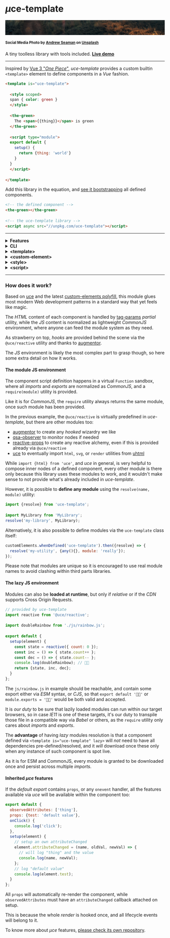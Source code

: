 # <em>µ</em>ce-template

![green field](./test/uce-template-head.jpg)

<sup>**Social Media Photo by [Andrew Seaman](https://unsplash.com/@amseaman) on [Unsplash](https://unsplash.com/)**</sup>

A tiny toolless library with tools included. **[Live demo](https://webreflection.github.io/uce-template/test/)**

- - -

Inspired by [Vue 3 "_One Piece_"](https://github.com/vuejs/vue-next/releases/tag/v3.0.0), _uce-template_ provides a custom builtin `<template>` element to define components in a _Vue_ fashion.

```html
<template is="uce-template">

  <style scoped>
  span { color: green }
  </style>

  <the-green>
    The <span>{{thing}}</span> is green
  </the-green>

  <script type="module">
  export default {
    setup() {
      return {thing: 'world'}
    }
  }
  </script>

</template>
```

Add this library in the equation, and [see it bootstrapping](https://codepen.io/WebReflection/pen/xxVMgZx?editors=1000) all defined components.

```html
<!-- the defined component -->
<the-green></the-green>

<!-- the uce-template library -->
<script async src="//unpkg.com/uce-template"></script>
```

- - -

<details>
  <summary><strong>Features</strong></summary>
  <div>

  * **SSR** compatibility out of the box: components definitions land *once* so no duplicated templates are needed in both layout and *JS*
  * a simple **CLI** that converts any html page or component into its minified version and, optionally, *Babel* transpilation
  * **Custom Elements** based, including builtin extends, so that *IE11*, *Safari*, or any other browser, will work right away
  * optionally **lazy** `<template lazy>` component, to resolve their definition only when live
  * optionally **shadow**ed `<custom-element shadow>` components, and optionally shadowed `<style shadow>` styles
  * a variety of pre-defined modules to import, including a virtual `@uce/reactive` module, to create reactive *UIs*
  * a runtime *ESM -> CommonJS* **module** system, where relative dependencies are [resolved (once) lazily](#the-lazy-js-environment), but any imported [module can be pre-defined](#the-module-js-environment) through the `resolve(name, module)` exported utility
  * everything pre-bundled fits into *10K* gzipped budget, or *9K* via brotli 🦄

  </div>
</details>

<details>
  <summary><strong>CLI</strong></summary>
  <div>

While it's suggested to install the *CLI* globally, due some not-super-light dependency, it's still an `npx` command away:

```sh
# check all options and usage
npx uce-template --help

# works with files
npx uce-template my-component.html

# works with stdin
cat my-component.html | uce-template
```

That's it, but of course we should be sure that produced layout still works as expected 👍

  </div>
</details>

<details>
  <summary><strong>&lt;template&gt;</strong></summary>
  <div>

Any template that extends `uce-template` *must* contain at least a custom element in it, either regular, or built-in extend:

```html
<!-- register regular-element -->
<template is="uce-template">
  <regular-element>
    regular
  </regular-element>
</template>

<!-- register builtin-element as div -->
<template is="uce-template">
  <div is="builtin-element">
    builtin
  </div>
</template>
```

Any template *might* contain a single `<script>` tag, and/or one or more `<style>` definitions.

  </div>
</details>

<details>
  <summary><strong>&lt;custom-element&gt;</strong></summary>
  <div>

Each "*component*" might define itself with, or without, its own static, or dynamic, content.

Such *content* will be used to render each custom element once "*mounted*" (live) and per each reactive state change.

All **dynamic parts** must be wrapped within `{{dynamic}}` curly brackets as shown here:

```html
<my-counter>
  <button onclick={{dec}}> - </button>
  <span>{{state.count}}</span>
  <button onclick={{inc}}> + </button>
</my-counter>
```

The `state`, `dec`, and `inc` references will be passed along through the script node, if any.

Regarding **ShadowDOM**, its polyfill is not included in this project but it's possible to define a component through its *shadow root* by adding a *shadow* attribute:

```html
<my-counter shadow>
  <!-- this content will be in the shadowRoot -->
  <button onclick={{dec}}> - </button>
  <span>{{state.count}}</span>
  <button onclick={{inc}}> + </button>
</my-counter>
```

The `shadow` attribute is `open` by default, but it can also be specified as `shadow=closed`.

  </div>
</details>

<details>
  <summary><strong>&lt;style&gt;</strong></summary>
  <div>

A component can have *one or more* styles in it, within a specific *scope*:

  * a generic `<style>` will apply its content globally, useful to address `my-counter + my-counter {...}` cases, as example
  * a `<style scoped>` will apply its content prefixed with the Custom Element name (i.e. `my-counter span, my-counter button {...}`)
  * a `<style shadow>` will apply its content on top of the *shadowRoot*, assuming the component is defined with a `shadow` attribute

There is nothing special to consider here, except that *global* styles might interfere with *IE11* if too obtrusive, as once again *IE11* doesn't understand the `<template>` element purpose and behavior.

  </div>
</details>

<details>
  <summary><strong>&lt;script&gt;</strong></summary>
  <div>

A definition can contain only *one script tag* in it, and such *script* will be virtually handled like a *module*.

Since *IE11* is *not* compatible with `<template>` elements, if the `type` is not specified, *IE11* will try to evaluate all scripts on the page right-away.

Accordingly, the `type` attribute can really have any value, as it's completely irrelevant for this library, but such value must not be IE11 compatible, and `module` is just one value that *IE11* would ignore.

The script *might* contain a `default export`, or even a `module.exports = ...`, where such export *might* have a `setup(element) { ... }` method that returns what the *dynamic* parts of the component expect:

```html
<script type="module">
import reactive from '@uce/reactive';
export default {
  setup(element) {
    const state = reactive({ count: 0 });
    const inc = () => { state.count++ };
    const dec = () => { state.count-- };
    return {state, inc, dec};
  }
};
</script>
```

The `@uce/reactive` helper makes it possible to automatically update the view whenever one of its properties changes.

To know more about reactive changes, please [read this Medium post](https://medium.com/@WebReflection/reactive-state-for-data-dom-78332ddafd0e).

  </div>
</details>

- - -

### How does it work?

Based on [uce](https://github.com/WebReflection/uce#readme) and the latest [custom-elements polyfill](https://github.com/ungap/custom-elements#readme), this module glues most modern Web development patterns in a standard way that yet feels like magic.

The *HTML* content of each component is handled by [tag-params](https://github.com/WebReflection/tag-params#readme) *partial* utility, while the *JS* content is normalized as lightweight *CommonJS* environment, where anyone can feed the module system as they need.

As strawberry on top, *hooks* are provided behind the scene via the `@uce/reactive` utility and thanks to [augmentor](https://github.com/WebReflection/augmentor#readme).

The *JS* environment is likely the most complex part to grasp though, so here some extra detail on how it works.


#### The module JS environment

The component script definition happens in a virtual `Function` sandbox, where all *imports* and *exports* are normalized as *CommonJS*, and a `require(module)` utility is provided.

Like it is for *CommonJS*, the `require` utility always returns the same module, once such module has been provided.

In the previous example, the `@uce/reactive` is virtually predefined in *uce-template*, but there are other modules too:

  * [augmentor](https://github.com/WebReflection/augmentor#readme) to create any *hooked* wizardry we like
  * [qsa-observer](https://github.com/WebReflection/qsa-observer#readme) to monitor nodes if needed
  * [reactive-props](https://github.com/WebReflection/reactive-props#readme) to create any reactive alchemy, even if this is provided already via `@uce/reactive`
  * [uce](https://github.com/WebReflection/uce#readme) to eventually import `html`, `svg`, or `render` utilities from [uhtml](https://github.com/WebReflection/uce#readme)

While `import {html} from 'uce'`, and *uce* in general, is very helpful to compose inner nodes of a defined component, every other module is there only because this library uses these modules to work, and it wouldn't make sense to not provide what's already included in *uce-template*.

However, it is possible to **define any module** using the `resolve(name, module)` utility:

```js
import {resolve} from 'uce-template';

import MyLibrary from 'MyLibrary';
resolve('my-library', MyLibrary);
```

Alternatively, it is also possible to define modules via the `uce-template` class itself:

```js
customElements.whenDefined('uce-template').then({resolve} => {
  resolve('my-utility', {any(){}, module: 'really'});
});
```

Please note that modules are unique so it is encouraged to use real module names to avoid clashing within third parts libraries.


#### The lazy JS environment

Modules can also be **loaded at runtime**, but only if *relative* or if the *CDN* supports Cross Origin Requests.

```js
// provided by uce-template
import reactive from '@uce/reactive';

import doubleRainbow from './js/rainbow.js';

export default {
  setup(element) {
    const state = reactive({ count: 0 });
    const inc = () => { state.count++ };
    const dec = () => { state.count-- };
    console.log(doubleRainbow); // 🌈🌈
    return {state, inc, dec};
  }
};
```

The `js/rainbow.js` in example should be reachable, and contain some export either via *ESM* syntax, or *CJS*, so that `export default '🌈🌈'` or `module.exports = '🌈🌈'` would be both valid and accepted.

It is *our duty* to be sure that lazily loaded modules can run within our target browsers, so in case *IE11* is one of these targets, it's our duty to transpile those file in a compatible way via *Babel* or others, as the `require` utility only cares about *imports* and *exports*.

The **advantage** of having *lazy* modules resolution is that a component defined via `<template is="uce-template" lazy>` will *not* need to have all dependencies pre-defined/resolved, and it *will* download once these only when any instance of such component is spot live.

As it is for ESM and CommonJS, every module is granted to be downloaded once and persist across multiple *imports*.


#### Inherited _µce_ features

If the *default export* contains `props`, or any `onevent` handler, all the features available via *uce* will be available within the component too:

```js
export default {
  observedAttributes: ['thing'],
  props: {test: 'default value'},
  onClick() {
    console.log('click');
  },
  setup(element) {
    // setup an own attributeChanged
    element.attributeChanged = (name, oldVal, newVal) => {
      // will log "thing" and the value
      console.log(name, newVal);
    };
    // log "default value"
    console.log(element.test);
  }
};
```

All `props` will automatically re-render the component, while `observedAttributes` must have an `attributeChanged` callback attached on setup.

This is because the whole *render* is hooked once, and all lifecycle events will belong to it.

To know more about _µce_ features, [please check its own repository](https://github.com/WebReflection/uce#readme).
